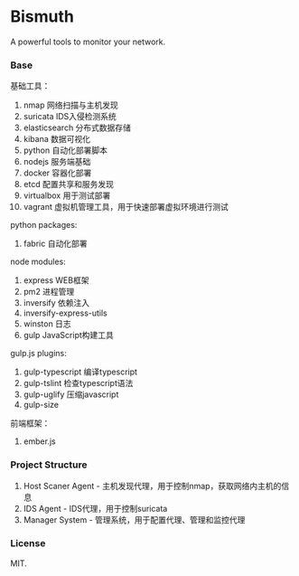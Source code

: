 # Bismuth
A powerful tools to monitor your network.

### Base

基础工具：
1. nmap             网络扫描与主机发现
2. suricata         IDS入侵检测系统
3. elasticsearch    分布式数据存储
4. kibana           数据可视化
5. python           自动化部署脚本
6. nodejs           服务端基础
7. docker           容器化部署
8. etcd             配置共享和服务发现
9. virtualbox       用于测试部署
10. vagrant          虚拟机管理工具，用于快速部署虚拟环境进行测试

python packages:
1. fabric           自动化部署

node modules:
1. express          WEB框架
2. pm2              进程管理
3. inversify        依赖注入
4. inversify-express-utils
5. winston          日志
6. gulp             JavaScript构建工具

gulp.js plugins:
1. gulp-typescript  编译typescript
2. gulp-tslint      检查typescript语法
3. gulp-uglify      压缩javascript
4. gulp-size

前端框架：
1. ember.js

### Project Structure

1. Host Scaner Agent - 主机发现代理，用于控制nmap，获取网络内主机的信息
2. IDS Agent         - IDS代理，用于控制suricata
3. Manager System    - 管理系统，用于配置代理、管理和监控代理

### License

MIT.
